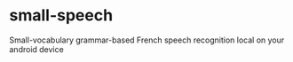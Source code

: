 # small-speech
Small-vocabulary grammar-based French speech recognition local on your android device

